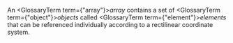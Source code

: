  



An <GlossaryTerm  term={"array"}><i>array</i></GlossaryTerm> contains a set of <GlossaryTerm  term={"object"}><i>objects</i></GlossaryTerm> called <GlossaryTerm  term={"element"}><i>elements</i></GlossaryTerm> that can be referenced individually according to a rectilinear coordinate system. 



